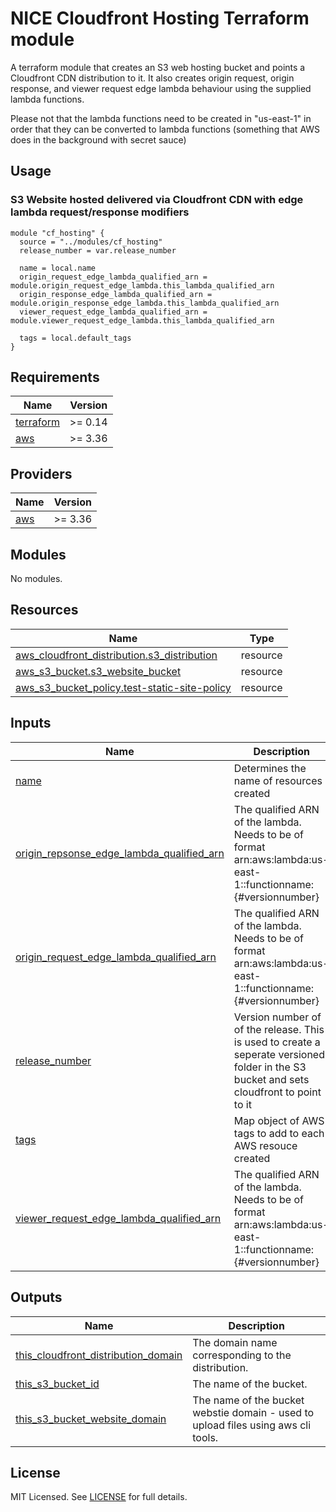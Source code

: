 # NICE Cloudfront Hosting Terraform module

A terraform module that creates an S3 web hosting bucket and points a Cloudfront CDN distribution to it. It also creates origin request, origin response, and viewer request edge lambda behaviour using the supplied lambda functions.

Please not that the lambda functions need to be created in "us-east-1" in order that they can be converted to lambda functions (something that AWS does in the background with secret sauce)

## Usage

### S3 Website hosted delivered via Cloudfront CDN with edge lambda request/response modifiers

```hcl
module "cf_hosting" {
  source = "../modules/cf_hosting"
  release_number = var.release_number

  name = local.name
  origin_request_edge_lambda_qualified_arn = module.origin_request_edge_lambda.this_lambda_qualified_arn
  origin_response_edge_lambda_qualified_arn = module.origin_response_edge_lambda.this_lambda_qualified_arn
  viewer_request_edge_lambda_qualified_arn = module.viewer_request_edge_lambda.this_lambda_qualified_arn

  tags = local.default_tags
}
```

<!-- BEGIN_TF_DOCS -->

## Requirements

| Name                                                                     | Version |
| ------------------------------------------------------------------------ | ------- |
| <a name="requirement_terraform"></a> [terraform](#requirement_terraform) | >= 0.14 |
| <a name="requirement_aws"></a> [aws](#requirement_aws)                   | >= 3.36 |

## Providers

| Name                                             | Version |
| ------------------------------------------------ | ------- |
| <a name="provider_aws"></a> [aws](#provider_aws) | >= 3.36 |

## Modules

No modules.

## Resources

| Name                                                                                                                                               | Type     |
| -------------------------------------------------------------------------------------------------------------------------------------------------- | -------- |
| [aws_cloudfront_distribution.s3_distribution](https://registry.terraform.io/providers/hashicorp/aws/latest/docs/resources/cloudfront_distribution) | resource |
| [aws_s3_bucket.s3_website_bucket](https://registry.terraform.io/providers/hashicorp/aws/latest/docs/resources/s3_bucket)                           | resource |
| [aws_s3_bucket_policy.test-static-site-policy](https://registry.terraform.io/providers/hashicorp/aws/latest/docs/resources/s3_bucket_policy)       | resource |

## Inputs

| Name                                                                                                                                                         | Description                                                                                                                              | Type          | Default | Required |
| ------------------------------------------------------------------------------------------------------------------------------------------------------------ | ---------------------------------------------------------------------------------------------------------------------------------------- | ------------- | ------- | :------: |
| <a name="input_name"></a> [name](#input_name)                                                                                                                | Determines the name of resources created                                                                                                 | `string`      | n/a     |   yes    |
| <a name="input_origin_repsonse_edge_lambda_qualified_arn"></a> [origin_repsonse_edge_lambda_qualified_arn](#input_origin_repsonse_edge_lambda_qualified_arn) | The qualified ARN of the lambda. Needs to be of format arn:aws:lambda:us-east-1::functionname:{#versionnumber}                           | `string`      | n/a     |   yes    |
| <a name="input_origin_request_edge_lambda_qualified_arn"></a> [origin_request_edge_lambda_qualified_arn](#input_origin_request_edge_lambda_qualified_arn)    | The qualified ARN of the lambda. Needs to be of format arn:aws:lambda:us-east-1::functionname:{#versionnumber}                           | `string`      | n/a     |   yes    |
| <a name="input_release_number"></a> [release_number](#input_release_number)                                                                                  | Version number of of the release. This is used to create a seperate versioned folder in the S3 bucket and sets cloudfront to point to it | `string`      | n/a     |   yes    |
| <a name="input_tags"></a> [tags](#input_tags)                                                                                                                | Map object of AWS tags to add to each AWS resouce created                                                                                | `map(string)` | `{}`    |    no    |
| <a name="input_viewer_request_edge_lambda_qualified_arn"></a> [viewer_request_edge_lambda_qualified_arn](#input_viewer_request_edge_lambda_qualified_arn)    | The qualified ARN of the lambda. Needs to be of format arn:aws:lambda:us-east-1::functionname:{#versionnumber}                           | `string`      | n/a     |   yes    |

## Outputs

| Name                                                                                                                                         | Description                                                                       |
| -------------------------------------------------------------------------------------------------------------------------------------------- | --------------------------------------------------------------------------------- |
| <a name="output_this_cloudfront_distribution_domain"></a> [this_cloudfront_distribution_domain](#output_this_cloudfront_distribution_domain) | The domain name corresponding to the distribution.                                |
| <a name="output_this_s3_bucket_id"></a> [this_s3_bucket_id](#output_this_s3_bucket_id)                                                       | The name of the bucket.                                                           |
| <a name="output_this_s3_bucket_website_domain"></a> [this_s3_bucket_website_domain](#output_this_s3_bucket_website_domain)                   | The name of the bucket webstie domain - used to upload files using aws cli tools. |

<!-- END_TF_DOCS -->

## License

MIT Licensed. See [LICENSE](https://github.com/nice-digital/cks-gatsby/blob/master/LICENSE) for full details.
